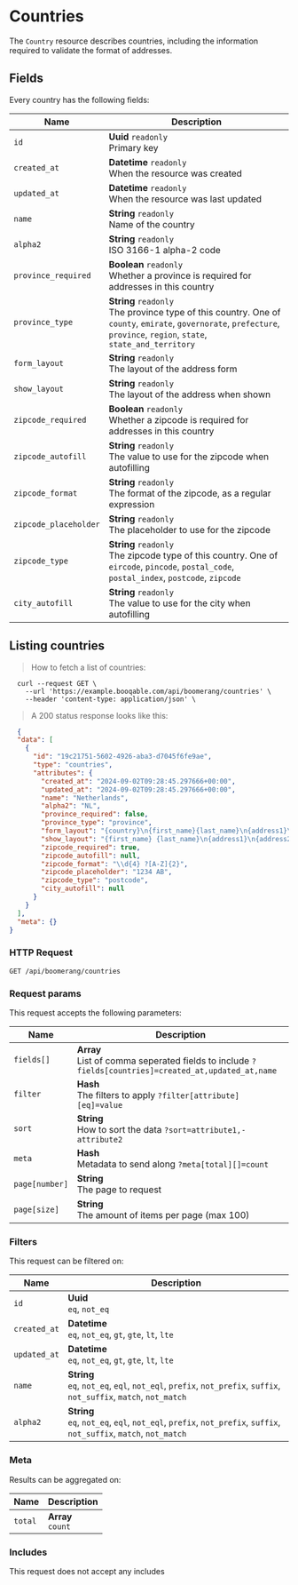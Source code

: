 # Countries

The `Country` resource describes countries, including the information required to validate the format of addresses.

## Fields
Every country has the following fields:

Name | Description
-- | --
`id` | **Uuid** `readonly`<br>Primary key
`created_at` | **Datetime** `readonly`<br>When the resource was created
`updated_at` | **Datetime** `readonly`<br>When the resource was last updated
`name` | **String** `readonly`<br>Name of the country
`alpha2` | **String** `readonly`<br>ISO 3166-1 alpha-2 code
`province_required` | **Boolean** `readonly`<br>Whether a province is required for addresses in this country
`province_type` | **String** `readonly`<br>The province type of this country. One of `county`, `emirate`, `governorate`, `prefecture`, `province`, `region`, `state`, `state_and_territory`
`form_layout` | **String** `readonly`<br>The layout of the address form
`show_layout` | **String** `readonly`<br>The layout of the address when shown
`zipcode_required` | **Boolean** `readonly`<br>Whether a zipcode is required for addresses in this country
`zipcode_autofill` | **String** `readonly`<br>The value to use for the zipcode when autofilling
`zipcode_format` | **String** `readonly`<br>The format of the zipcode, as a regular expression
`zipcode_placeholder` | **String** `readonly`<br>The placeholder to use for the zipcode
`zipcode_type` | **String** `readonly`<br>The zipcode type of this country. One of `eircode`, `pincode`, `postal_code`, `postal_index`, `postcode`, `zipcode`
`city_autofill` | **String** `readonly`<br>The value to use for the city when autofilling


## Listing countries



> How to fetch a list of countries:

```shell
  curl --request GET \
    --url 'https://example.booqable.com/api/boomerang/countries' \
    --header 'content-type: application/json' \
```

> A 200 status response looks like this:

```json
  {
  "data": [
    {
      "id": "19c21751-5602-4926-aba3-d7045f6fe9ae",
      "type": "countries",
      "attributes": {
        "created_at": "2024-09-02T09:28:45.297666+00:00",
        "updated_at": "2024-09-02T09:28:45.297666+00:00",
        "name": "Netherlands",
        "alpha2": "NL",
        "province_required": false,
        "province_type": "province",
        "form_layout": "{country}\n{first_name}{last_name}\n{address1}\n{address2}\n{zipcode}{city}",
        "show_layout": "{first_name} {last_name}\n{address1}\n{address2}\n{zipcode} {city}\n{country}",
        "zipcode_required": true,
        "zipcode_autofill": null,
        "zipcode_format": "\\d{4} ?[A-Z]{2}",
        "zipcode_placeholder": "1234 AB",
        "zipcode_type": "postcode",
        "city_autofill": null
      }
    }
  ],
  "meta": {}
}
```

### HTTP Request

`GET /api/boomerang/countries`

### Request params

This request accepts the following parameters:

Name | Description
-- | --
`fields[]` | **Array** <br>List of comma seperated fields to include `?fields[countries]=created_at,updated_at,name`
`filter` | **Hash** <br>The filters to apply `?filter[attribute][eq]=value`
`sort` | **String** <br>How to sort the data `?sort=attribute1,-attribute2`
`meta` | **Hash** <br>Metadata to send along `?meta[total][]=count`
`page[number]` | **String** <br>The page to request
`page[size]` | **String** <br>The amount of items per page (max 100)


### Filters

This request can be filtered on:

Name | Description
-- | --
`id` | **Uuid** <br>`eq`, `not_eq`
`created_at` | **Datetime** <br>`eq`, `not_eq`, `gt`, `gte`, `lt`, `lte`
`updated_at` | **Datetime** <br>`eq`, `not_eq`, `gt`, `gte`, `lt`, `lte`
`name` | **String** <br>`eq`, `not_eq`, `eql`, `not_eql`, `prefix`, `not_prefix`, `suffix`, `not_suffix`, `match`, `not_match`
`alpha2` | **String** <br>`eq`, `not_eq`, `eql`, `not_eql`, `prefix`, `not_prefix`, `suffix`, `not_suffix`, `match`, `not_match`


### Meta

Results can be aggregated on:

Name | Description
-- | --
`total` | **Array** <br>`count`


### Includes

This request does not accept any includes
